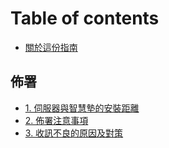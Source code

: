 # Table of contents

* [關於這份指南](README.md)

## 佈署

* [1. 伺服器與智慧墊的安裝距離](deploy/zhi-ju.md)
* [2. 佈署注意事項](deploy/1.1-test.md)
* [3. 收訊不良的原因及對策](deploy/guo-bu-liang-de-yin-ce.md)

